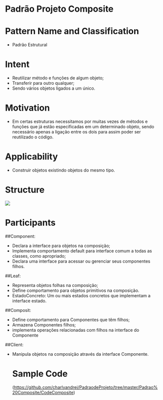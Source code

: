 # Padrão Projeto Composite
# Pattern Name and Classification
- Padrão Estrutural

# Intent
  - Reutilizar método e funções de algum objeto;
  - Transferir para outro qualquer;
  - Sendo vários objetos ligados a um único.
  
# Motivation
  
  - Em certas estruturas necessitamos por muitas vezes de métodos e funções que já estão especificadas em um determinado objeto, sendo necessário apenas a ligação entre os dois para assim poder ser reutilizado o código.

 # Applicability
  - Construir objetos existindo objetos do mesmo tipo.
  
  # Structure 
  
  ![](https://padroesdeprojetoifc.files.wordpress.com/2016/11/800px-composite_uml_class_diagram_fixed-svg.png?w=616)
  
  # Participants
  
##Component:
- Declara a interface para objetos na  composição;
- Implementa comportamento default para  interface comum a todas as classes, como apropriado;
- Declara uma interface para acessar ou gerenciar seus componentes filhos.
   
##Leaf: 
- Representa objetos folhas na composição;
- Define comportamento para objetos  primitivos na composição.
- EstadoConcreto: Um ou mais estados concretos que implementam a interface estado.

##Composit: 
- Define comportamento para Componentes que têm filhos;
- Armazena Componentes filhos;
- implementa operações relacionadas com filhos na interface do Componente

##Client:
- Manipula objetos na composição através da interface Componente.
   
  # Sample Code 
  
  (https://github.com/charlyandrei/PadraodeProjeto/tree/master/Padrao%20Composite/CodeComposite)
